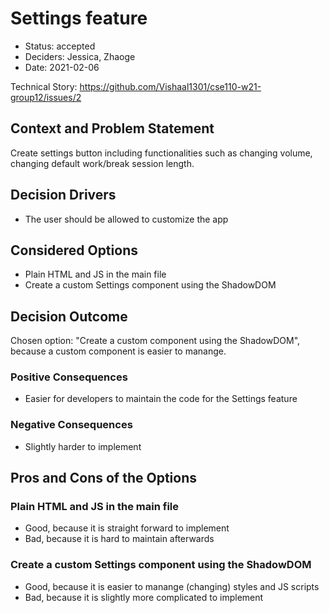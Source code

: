 # Settings feature

* Status: accepted
* Deciders: Jessica, Zhaoge
* Date: 2021-02-06

Technical Story: https://github.com/Vishaal1301/cse110-w21-group12/issues/2

## Context and Problem Statement

Create settings button including functionalities such as changing volume, changing default work/break session length.

## Decision Drivers <!-- optional -->

* The user should be allowed to customize the app

## Considered Options

* Plain HTML and JS in the main file
* Create a custom Settings component using the ShadowDOM

## Decision Outcome

Chosen option: "Create a custom component using the ShadowDOM", because a custom component is easier to manange.

### Positive Consequences <!-- optional -->

* Easier for developers to maintain the code for the Settings feature

### Negative Consequences <!-- optional -->

* Slightly harder to implement

## Pros and Cons of the Options <!-- optional -->

### Plain HTML and JS in the main file

* Good, because it is straight forward to implement
* Bad, because it is hard to maintain afterwards

### Create a custom Settings component using the ShadowDOM

* Good, because it is easier to manange (changing) styles and JS scripts
* Bad, because it is slightly more complicated to implement

<!-- markdownlint-disable-file MD013 -->
